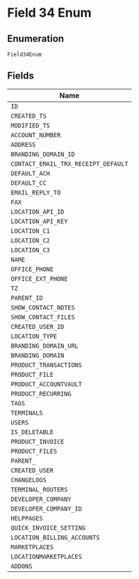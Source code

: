 
# Field 34 Enum

## Enumeration

`Field34Enum`

## Fields

| Name |
|  --- |
| `ID` |
| `CREATED_TS` |
| `MODIFIED_TS` |
| `ACCOUNT_NUMBER` |
| `ADDRESS` |
| `BRANDING_DOMAIN_ID` |
| `CONTACT_EMAIL_TRX_RECEIPT_DEFAULT` |
| `DEFAULT_ACH` |
| `DEFAULT_CC` |
| `EMAIL_REPLY_TO` |
| `FAX` |
| `LOCATION_API_ID` |
| `LOCATION_API_KEY` |
| `LOCATION_C1` |
| `LOCATION_C2` |
| `LOCATION_C3` |
| `NAME` |
| `OFFICE_PHONE` |
| `OFFICE_EXT_PHONE` |
| `TZ` |
| `PARENT_ID` |
| `SHOW_CONTACT_NOTES` |
| `SHOW_CONTACT_FILES` |
| `CREATED_USER_ID` |
| `LOCATION_TYPE` |
| `BRANDING_DOMAIN_URL` |
| `BRANDING_DOMAIN` |
| `PRODUCT_TRANSACTIONS` |
| `PRODUCT_FILE` |
| `PRODUCT_ACCOUNTVAULT` |
| `PRODUCT_RECURRING` |
| `TAGS` |
| `TERMINALS` |
| `USERS` |
| `IS_DELETABLE` |
| `PRODUCT_INVOICE` |
| `PRODUCT_FILES` |
| `PARENT_` |
| `CREATED_USER` |
| `CHANGELOGS` |
| `TERMINAL_ROUTERS` |
| `DEVELOPER_COMPANY` |
| `DEVELOPER_COMPANY_ID` |
| `HELPPAGES` |
| `QUICK_INVOICE_SETTING` |
| `LOCATION_BILLING_ACCOUNTS` |
| `MARKETPLACES` |
| `LOCATIONMARKETPLACES` |
| `ADDONS` |

